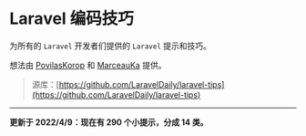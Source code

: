 # Laravel 编码技巧

为所有的 `Laravel` 开发者们提供的 `Laravel` 提示和技巧。

想法由 [PovilasKorop](https://github.com/PovilasKorop) 和 [MarceauKa](https://github.com/MarceauKa) 提供。

> 源库：[https://github.com/LaravelDaily/laravel-tips](https://github.com/LaravelDaily/laravel-tips)

---

**更新于 2022/4/9：现在有 290 个小提示，分成 14 类。**

